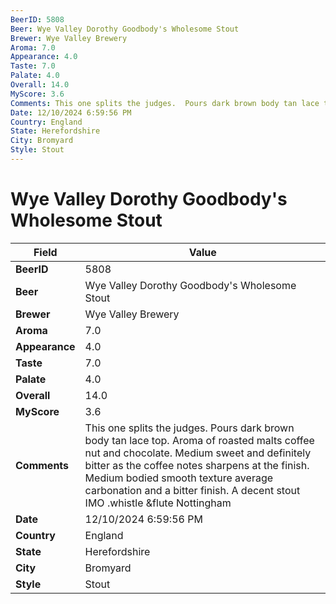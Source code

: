 ```yaml
---
BeerID: 5808
Beer: Wye Valley Dorothy Goodbody's Wholesome Stout
Brewer: Wye Valley Brewery
Aroma: 7.0
Appearance: 4.0
Taste: 7.0
Palate: 4.0
Overall: 14.0
MyScore: 3.6
Comments: This one splits the judges.  Pours dark brown body tan lace top.  Aroma of roasted malts coffee nut and chocolate.  Medium sweet and definitely bitter as the coffee notes sharpens at the finish.  Medium bodied smooth texture average carbonation and a bitter finish.  A decent stout IMO .whistle &flute Nottingham
Date: 12/10/2024 6:59:56 PM
Country: England
State: Herefordshire
City: Bromyard
Style: Stout
---
```


# Wye Valley Dorothy Goodbody's Wholesome Stout

| Field         | Value |
|---------------|-------|
| **BeerID** | 5808 |
| **Beer** | Wye Valley Dorothy Goodbody's Wholesome Stout |
| **Brewer** | Wye Valley Brewery |
| **Aroma** | 7.0 |
| **Appearance** | 4.0 |
| **Taste** | 7.0 |
| **Palate** | 4.0 |
| **Overall** | 14.0 |
| **MyScore** | 3.6 |
| **Comments** | This one splits the judges.  Pours dark brown body tan lace top.  Aroma of roasted malts coffee nut and chocolate.  Medium sweet and definitely bitter as the coffee notes sharpens at the finish.  Medium bodied smooth texture average carbonation and a bitter finish.  A decent stout IMO .whistle &flute Nottingham  |
| **Date** | 12/10/2024 6:59:56 PM |
| **Country** | England |
| **State** | Herefordshire |
| **City** | Bromyard |
| **Style** | Stout |
